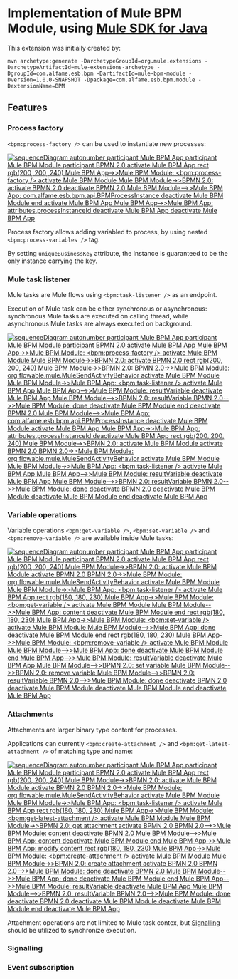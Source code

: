 # Implementation of Mule BPM Module, using [Mule SDK for Java](https://docs.mulesoft.com/mule-sdk/1.1/getting-started)

This extension was initially created by:
```
mvn archetype:generate -DarchetypeGroupId=org.mule.extensions -DarchetypeArtifactId=mule-extensions-archetype -DgroupId=com.alfame.esb.bpm -DartifactId=mule-bpm-module -Dversion=1.0.0-SNAPSHOT -Dpackage=com.alfame.esb.bpm.module -DextensionName=BPM
```

## Features

### Process factory

`<bpm:process-factory />` can be used to instantiate new processes:

[![
sequenceDiagram
    autonumber
    participant Mule BPM App
    participant Mule BPM Module
    participant BPMN 2.0
    activate Mule BPM App
    rect rgb(200, 200, 240)
    Mule BPM App->>Mule BPM Module: <bpm:process-factory />
    activate Mule BPM Module
    Mule BPM Module->>BPMN 2.0: <startEvent />
    activate BPMN 2.0
    deactivate BPMN 2.0
    Mule BPM Module-->>Mule BPM App: com.alfame.esb.bpm.api.BPMProcessInstance
    deactivate Mule BPM Module
    end
    activate Mule BPM App
    Mule BPM App->>Mule BPM App: attributes.processInstanceId
    deactivate Mule BPM App
    deactivate Mule BPM App
](https://mermaid.ink/img/eyJjb2RlIjoic2VxdWVuY2VEaWFncmFtXG4gICAgYXV0b251bWJlclxuICAgIHBhcnRpY2lwYW50IE11bGUgQlBNIEFwcFxuICAgIHBhcnRpY2lwYW50IE11bGUgQlBNIE1vZHVsZVxuICAgIHBhcnRpY2lwYW50IEJQTU4gMi4wXG4gICAgYWN0aXZhdGUgTXVsZSBCUE0gQXBwXG4gICAgcmVjdCByZ2IoMjAwLCAyMDAsIDI0MClcbiAgICBNdWxlIEJQTSBBcHAtPj5NdWxlIEJQTSBNb2R1bGU6IDxicG06cHJvY2Vzcy1mYWN0b3J5IC8-XG4gICAgYWN0aXZhdGUgTXVsZSBCUE0gTW9kdWxlXG4gICAgTXVsZSBCUE0gTW9kdWxlLT4-QlBNTiAyLjA6IDxzdGFydEV2ZW50IC8-XG4gICAgYWN0aXZhdGUgQlBNTiAyLjBcbiAgICBkZWFjdGl2YXRlIEJQTU4gMi4wXG4gICAgTXVsZSBCUE0gTW9kdWxlLS0-Pk11bGUgQlBNIEFwcDogY29tLmFsZmFtZS5lc2IuYnBtLmFwaS5CUE1Qcm9jZXNzSW5zdGFuY2VcbiAgICBkZWFjdGl2YXRlIE11bGUgQlBNIE1vZHVsZVxuICAgIGVuZFxuICAgIGFjdGl2YXRlIE11bGUgQlBNIEFwcFxuICAgIE11bGUgQlBNIEFwcC0-Pk11bGUgQlBNIEFwcDogYXR0cmlidXRlcy5wcm9jZXNzSW5zdGFuY2VJZFxuICAgIGRlYWN0aXZhdGUgTXVsZSBCUE0gQXBwXG4gICAgZGVhY3RpdmF0ZSBNdWxlIEJQTSBBcHAiLCJtZXJtYWlkIjp7InRoZW1lIjoiZGVmYXVsdCJ9LCJ1cGRhdGVFZGl0b3IiOmZhbHNlfQ)](https://mermaid-js.github.io/mermaid-live-editor/#/edit/eyJjb2RlIjoic2VxdWVuY2VEaWFncmFtXG4gICAgYXV0b251bWJlclxuICAgIHBhcnRpY2lwYW50IE11bGUgQlBNIEFwcFxuICAgIHBhcnRpY2lwYW50IE11bGUgQlBNIE1vZHVsZVxuICAgIHBhcnRpY2lwYW50IEJQTU4gMi4wXG4gICAgYWN0aXZhdGUgTXVsZSBCUE0gQXBwXG4gICAgcmVjdCByZ2IoMjAwLCAyMDAsIDI0MClcbiAgICBNdWxlIEJQTSBBcHAtPj5NdWxlIEJQTSBNb2R1bGU6IDxicG06cHJvY2Vzcy1mYWN0b3J5IC8-XG4gICAgYWN0aXZhdGUgTXVsZSBCUE0gTW9kdWxlXG4gICAgTXVsZSBCUE0gTW9kdWxlLT4-QlBNTiAyLjA6IDxzdGFydEV2ZW50IC8-XG4gICAgYWN0aXZhdGUgQlBNTiAyLjBcbiAgICBkZWFjdGl2YXRlIEJQTU4gMi4wXG4gICAgTXVsZSBCUE0gTW9kdWxlLS0-Pk11bGUgQlBNIEFwcDogY29tLmFsZmFtZS5lc2IuYnBtLmFwaS5CUE1Qcm9jZXNzSW5zdGFuY2VcbiAgICBkZWFjdGl2YXRlIE11bGUgQlBNIE1vZHVsZVxuICAgIGVuZFxuICAgIGFjdGl2YXRlIE11bGUgQlBNIEFwcFxuICAgIE11bGUgQlBNIEFwcC0-Pk11bGUgQlBNIEFwcDogYXR0cmlidXRlcy5wcm9jZXNzSW5zdGFuY2VJZFxuICAgIGRlYWN0aXZhdGUgTXVsZSBCUE0gQXBwXG4gICAgZGVhY3RpdmF0ZSBNdWxlIEJQTSBBcHAiLCJtZXJtYWlkIjp7InRoZW1lIjoiZGVmYXVsdCJ9LCJ1cGRhdGVFZGl0b3IiOmZhbHNlfQ)

Process factory allows adding variabled to process, by using nested `<bpm:process-variables />` tag.

By setting `uniqueBusinessKey` attribute, the instance is guaranteed to be the only instance carrying the key.

### Mule task listener

Mule tasks are Mule flows using `<bpm:task-listener />` as an endpoint.

Execution of Mule task can be either synchronous or asynchronous: synchronous Mule tasks are executed on calling thread, while asynchronous Mule tasks are always executed on background.

[![
sequenceDiagram
    autonumber
    participant Mule BPM App
    participant Mule BPM Module
    participant BPMN 2.0
    activate Mule BPM App
    Mule BPM App->>Mule BPM Module: <bpm:process-factory />
    activate Mule BPM Module
    Mule BPM Module->>BPMN 2.0: <startEvent />
    activate BPMN 2.0
    rect rgb(200, 200, 240)
    Mule BPM Module->>BPMN 2.0: <serviceTask flowable:type="mule" flowable:async="false" />
    BPMN 2.0->>Mule BPM Module: org.flowable.mule.MuleSendActivityBehavior
    activate Mule BPM Module
    Mule BPM Module->>Mule BPM App: <bpm:task-listener />
    activate Mule BPM App
    Mule BPM App-->>Mule BPM Module: resultVariable
    deactivate Mule BPM App
    Mule BPM Module-->>BPMN 2.0: resultVariable
    BPMN 2.0-->>Mule BPM Module: done
    deactivate Mule BPM Module
    end
    deactivate BPMN 2.0
    Mule BPM Module-->>Mule BPM App: com.alfame.esb.bpm.api.BPMProcessInstance
    deactivate Mule BPM Module
    activate Mule BPM App
    Mule BPM App->>Mule BPM App: attributes.processInstanceId
    deactivate Mule BPM App
    rect rgb(200, 200, 240)
    Mule BPM Module->>BPMN 2.0: <serviceTask flowable:type="mule" flowable:async="true" />
    activate Mule BPM Module
    activate BPMN 2.0
    BPMN 2.0->>Mule BPM Module: org.flowable.mule.MuleSendActivityBehavior
    activate Mule BPM Module
    Mule BPM Module->>Mule BPM App: <bpm:task-listener />
    activate Mule BPM App
    Mule BPM App-->>Mule BPM Module: resultVariable
    deactivate Mule BPM App
    Mule BPM Module-->>BPMN 2.0: resultVariable
    BPMN 2.0-->>Mule BPM Module: done
    deactivate BPMN 2.0
    deactivate Mule BPM Module
    deactivate Mule BPM Module
    end
    deactivate Mule BPM App
](https://mermaid.ink/img/eyJjb2RlIjoic2VxdWVuY2VEaWFncmFtXG4gICAgYXV0b251bWJlclxuICAgIHBhcnRpY2lwYW50IE11bGUgQlBNIEFwcFxuICAgIHBhcnRpY2lwYW50IE11bGUgQlBNIE1vZHVsZVxuICAgIHBhcnRpY2lwYW50IEJQTU4gMi4wXG4gICAgYWN0aXZhdGUgTXVsZSBCUE0gQXBwXG4gICAgTXVsZSBCUE0gQXBwLT4-TXVsZSBCUE0gTW9kdWxlOiA8YnBtOnByb2Nlc3MtZmFjdG9yeSAvPlxuICAgIGFjdGl2YXRlIE11bGUgQlBNIE1vZHVsZVxuICAgIE11bGUgQlBNIE1vZHVsZS0-PkJQTU4gMi4wOiA8c3RhcnRFdmVudCAvPlxuICAgIGFjdGl2YXRlIEJQTU4gMi4wXG4gICAgcmVjdCByZ2IoMjAwLCAyMDAsIDI0MClcbiAgICBNdWxlIEJQTSBNb2R1bGUtPj5CUE1OIDIuMDogPHNlcnZpY2VUYXNrIGZsb3dhYmxlOnR5cGU9XCJtdWxlXCIgZmxvd2FibGU6YXN5bmM9XCJmYWxzZVwiIC8-XG4gICAgQlBNTiAyLjAtPj5NdWxlIEJQTSBNb2R1bGU6IG9yZy5mbG93YWJsZS5tdWxlLk11bGVTZW5kQWN0aXZpdHlCZWhhdmlvclxuICAgIGFjdGl2YXRlIE11bGUgQlBNIE1vZHVsZVxuICAgIE11bGUgQlBNIE1vZHVsZS0-Pk11bGUgQlBNIEFwcDogPGJwbTp0YXNrLWxpc3RlbmVyIC8-XG4gICAgYWN0aXZhdGUgTXVsZSBCUE0gQXBwXG4gICAgTXVsZSBCUE0gQXBwLS0-Pk11bGUgQlBNIE1vZHVsZTogcmVzdWx0VmFyaWFibGVcbiAgICBkZWFjdGl2YXRlIE11bGUgQlBNIEFwcFxuICAgIE11bGUgQlBNIE1vZHVsZS0tPj5CUE1OIDIuMDogcmVzdWx0VmFyaWFibGVcbiAgICBCUE1OIDIuMC0tPj5NdWxlIEJQTSBNb2R1bGU6IGRvbmVcbiAgICBkZWFjdGl2YXRlIE11bGUgQlBNIE1vZHVsZVxuICAgIGVuZFxuICAgIGRlYWN0aXZhdGUgQlBNTiAyLjBcbiAgICBNdWxlIEJQTSBNb2R1bGUtLT4-TXVsZSBCUE0gQXBwOiBjb20uYWxmYW1lLmVzYi5icG0uYXBpLkJQTVByb2Nlc3NJbnN0YW5jZVxuICAgIGRlYWN0aXZhdGUgTXVsZSBCUE0gTW9kdWxlXG4gICAgYWN0aXZhdGUgTXVsZSBCUE0gQXBwXG4gICAgTXVsZSBCUE0gQXBwLT4-TXVsZSBCUE0gQXBwOiBhdHRyaWJ1dGVzLnByb2Nlc3NJbnN0YW5jZUlkXG4gICAgZGVhY3RpdmF0ZSBNdWxlIEJQTSBBcHBcbiAgICByZWN0IHJnYigyMDAsIDIwMCwgMjQwKVxuICAgIE11bGUgQlBNIE1vZHVsZS0-PkJQTU4gMi4wOiA8c2VydmljZVRhc2sgZmxvd2FibGU6dHlwZT1cIm11bGVcIiBmbG93YWJsZTphc3luYz1cInRydWVcIiAvPlxuICAgIGFjdGl2YXRlIE11bGUgQlBNIE1vZHVsZVxuICAgIGFjdGl2YXRlIEJQTU4gMi4wXG4gICAgQlBNTiAyLjAtPj5NdWxlIEJQTSBNb2R1bGU6IG9yZy5mbG93YWJsZS5tdWxlLk11bGVTZW5kQWN0aXZpdHlCZWhhdmlvclxuICAgIGFjdGl2YXRlIE11bGUgQlBNIE1vZHVsZVxuICAgIE11bGUgQlBNIE1vZHVsZS0-Pk11bGUgQlBNIEFwcDogPGJwbTp0YXNrLWxpc3RlbmVyIC8-XG4gICAgYWN0aXZhdGUgTXVsZSBCUE0gQXBwXG4gICAgTXVsZSBCUE0gQXBwLS0-Pk11bGUgQlBNIE1vZHVsZTogcmVzdWx0VmFyaWFibGVcbiAgICBkZWFjdGl2YXRlIE11bGUgQlBNIEFwcFxuICAgIE11bGUgQlBNIE1vZHVsZS0tPj5CUE1OIDIuMDogcmVzdWx0VmFyaWFibGVcbiAgICBCUE1OIDIuMC0tPj5NdWxlIEJQTSBNb2R1bGU6IGRvbmVcbiAgICBkZWFjdGl2YXRlIEJQTU4gMi4wXG4gICAgZGVhY3RpdmF0ZSBNdWxlIEJQTSBNb2R1bGVcbiAgICBkZWFjdGl2YXRlIE11bGUgQlBNIE1vZHVsZVxuICAgIGVuZFxuICAgIGRlYWN0aXZhdGUgTXVsZSBCUE0gQXBwIiwibWVybWFpZCI6eyJ0aGVtZSI6ImRlZmF1bHQifSwidXBkYXRlRWRpdG9yIjpmYWxzZX0)](https://mermaid-js.github.io/mermaid-live-editor/#/edit/eyJjb2RlIjoic2VxdWVuY2VEaWFncmFtXG4gICAgYXV0b251bWJlclxuICAgIHBhcnRpY2lwYW50IE11bGUgQlBNIEFwcFxuICAgIHBhcnRpY2lwYW50IE11bGUgQlBNIE1vZHVsZVxuICAgIHBhcnRpY2lwYW50IEJQTU4gMi4wXG4gICAgYWN0aXZhdGUgTXVsZSBCUE0gQXBwXG4gICAgTXVsZSBCUE0gQXBwLT4-TXVsZSBCUE0gTW9kdWxlOiA8YnBtOnByb2Nlc3MtZmFjdG9yeSAvPlxuICAgIGFjdGl2YXRlIE11bGUgQlBNIE1vZHVsZVxuICAgIE11bGUgQlBNIE1vZHVsZS0-PkJQTU4gMi4wOiA8c3RhcnRFdmVudCAvPlxuICAgIGFjdGl2YXRlIEJQTU4gMi4wXG4gICAgcmVjdCByZ2IoMjAwLCAyMDAsIDI0MClcbiAgICBNdWxlIEJQTSBNb2R1bGUtPj5CUE1OIDIuMDogPHNlcnZpY2VUYXNrIGZsb3dhYmxlOnR5cGU9XCJtdWxlXCIgZmxvd2FibGU6YXN5bmM9XCJmYWxzZVwiIC8-XG4gICAgQlBNTiAyLjAtPj5NdWxlIEJQTSBNb2R1bGU6IG9yZy5mbG93YWJsZS5tdWxlLk11bGVTZW5kQWN0aXZpdHlCZWhhdmlvclxuICAgIGFjdGl2YXRlIE11bGUgQlBNIE1vZHVsZVxuICAgIE11bGUgQlBNIE1vZHVsZS0-Pk11bGUgQlBNIEFwcDogPGJwbTp0YXNrLWxpc3RlbmVyIC8-XG4gICAgYWN0aXZhdGUgTXVsZSBCUE0gQXBwXG4gICAgTXVsZSBCUE0gQXBwLS0-Pk11bGUgQlBNIE1vZHVsZTogcmVzdWx0VmFyaWFibGVcbiAgICBkZWFjdGl2YXRlIE11bGUgQlBNIEFwcFxuICAgIE11bGUgQlBNIE1vZHVsZS0tPj5CUE1OIDIuMDogcmVzdWx0VmFyaWFibGVcbiAgICBCUE1OIDIuMC0tPj5NdWxlIEJQTSBNb2R1bGU6IGRvbmVcbiAgICBkZWFjdGl2YXRlIE11bGUgQlBNIE1vZHVsZVxuICAgIGVuZFxuICAgIGRlYWN0aXZhdGUgQlBNTiAyLjBcbiAgICBNdWxlIEJQTSBNb2R1bGUtLT4-TXVsZSBCUE0gQXBwOiBjb20uYWxmYW1lLmVzYi5icG0uYXBpLkJQTVByb2Nlc3NJbnN0YW5jZVxuICAgIGRlYWN0aXZhdGUgTXVsZSBCUE0gTW9kdWxlXG4gICAgYWN0aXZhdGUgTXVsZSBCUE0gQXBwXG4gICAgTXVsZSBCUE0gQXBwLT4-TXVsZSBCUE0gQXBwOiBhdHRyaWJ1dGVzLnByb2Nlc3NJbnN0YW5jZUlkXG4gICAgZGVhY3RpdmF0ZSBNdWxlIEJQTSBBcHBcbiAgICByZWN0IHJnYigyMDAsIDIwMCwgMjQwKVxuICAgIE11bGUgQlBNIE1vZHVsZS0-PkJQTU4gMi4wOiA8c2VydmljZVRhc2sgZmxvd2FibGU6dHlwZT1cIm11bGVcIiBmbG93YWJsZTphc3luYz1cInRydWVcIiAvPlxuICAgIGFjdGl2YXRlIE11bGUgQlBNIE1vZHVsZVxuICAgIGFjdGl2YXRlIEJQTU4gMi4wXG4gICAgQlBNTiAyLjAtPj5NdWxlIEJQTSBNb2R1bGU6IG9yZy5mbG93YWJsZS5tdWxlLk11bGVTZW5kQWN0aXZpdHlCZWhhdmlvclxuICAgIGFjdGl2YXRlIE11bGUgQlBNIE1vZHVsZVxuICAgIE11bGUgQlBNIE1vZHVsZS0-Pk11bGUgQlBNIEFwcDogPGJwbTp0YXNrLWxpc3RlbmVyIC8-XG4gICAgYWN0aXZhdGUgTXVsZSBCUE0gQXBwXG4gICAgTXVsZSBCUE0gQXBwLS0-Pk11bGUgQlBNIE1vZHVsZTogcmVzdWx0VmFyaWFibGVcbiAgICBkZWFjdGl2YXRlIE11bGUgQlBNIEFwcFxuICAgIE11bGUgQlBNIE1vZHVsZS0tPj5CUE1OIDIuMDogcmVzdWx0VmFyaWFibGVcbiAgICBCUE1OIDIuMC0tPj5NdWxlIEJQTSBNb2R1bGU6IGRvbmVcbiAgICBkZWFjdGl2YXRlIEJQTU4gMi4wXG4gICAgZGVhY3RpdmF0ZSBNdWxlIEJQTSBNb2R1bGVcbiAgICBkZWFjdGl2YXRlIE11bGUgQlBNIE1vZHVsZVxuICAgIGVuZFxuICAgIGRlYWN0aXZhdGUgTXVsZSBCUE0gQXBwIiwibWVybWFpZCI6eyJ0aGVtZSI6ImRlZmF1bHQifSwidXBkYXRlRWRpdG9yIjpmYWxzZX0)

### Variable operations

Variable operations `<bpm:get-variable />`, `<bpm:set-variable />` and `<bpm:remove-variable />` are available inside Mule tasks:

[![
sequenceDiagram
    autonumber
    participant Mule BPM App
    participant Mule BPM Module
    participant BPMN 2.0
    activate Mule BPM App
    rect rgb(200, 200, 240)
    Mule BPM Module->>BPMN 2.0: <serviceTask flowable:type="mule" flowable:async="true" />
    activate Mule BPM Module
    activate BPMN 2.0
    BPMN 2.0->>Mule BPM Module: org.flowable.mule.MuleSendActivityBehavior
    activate Mule BPM Module
    Mule BPM Module->>Mule BPM App: <bpm:task-listener />
    activate Mule BPM App
    rect rgb(180, 180, 230)
    Mule BPM App->>Mule BPM Module: <bpm:get-variable />
    activate Mule BPM Module
    Mule BPM Module-->>Mule BPM App: content
    deactivate Mule BPM Module
    end
    rect rgb(180, 180, 230)
    Mule BPM App->>Mule BPM Module: <bpm:set-variable />
    activate Mule BPM Module
    Mule BPM Module-->>Mule BPM App: done
    deactivate Mule BPM Module
    end
    rect rgb(180, 180, 230)
    Mule BPM App->>Mule BPM Module: <bpm:remove-variable />
    activate Mule BPM Module
    Mule BPM Module-->>Mule BPM App: done
    deactivate Mule BPM Module
    end
    Mule BPM App-->>Mule BPM Module: resultVariable
    deactivate Mule BPM App
    Mule BPM Module-->>BPMN 2.0: set variable
    Mule BPM Module-->>BPMN 2.0: remove variable
    Mule BPM Module-->>BPMN 2.0: resultVariable
    BPMN 2.0-->>Mule BPM Module: done
    deactivate BPMN 2.0
    deactivate Mule BPM Module
    deactivate Mule BPM Module
    end
    deactivate Mule BPM App
](https://mermaid.ink/img/eyJjb2RlIjoic2VxdWVuY2VEaWFncmFtXG4gICAgYXV0b251bWJlclxuICAgIHBhcnRpY2lwYW50IE11bGUgQlBNIEFwcFxuICAgIHBhcnRpY2lwYW50IE11bGUgQlBNIE1vZHVsZVxuICAgIHBhcnRpY2lwYW50IEJQTU4gMi4wXG4gICAgYWN0aXZhdGUgTXVsZSBCUE0gQXBwXG4gICAgcmVjdCByZ2IoMjAwLCAyMDAsIDI0MClcbiAgICBNdWxlIEJQTSBNb2R1bGUtPj5CUE1OIDIuMDogPHNlcnZpY2VUYXNrIGZsb3dhYmxlOnR5cGU9XCJtdWxlXCIgZmxvd2FibGU6YXN5bmM9XCJ0cnVlXCIgLz5cbiAgICBhY3RpdmF0ZSBNdWxlIEJQTSBNb2R1bGVcbiAgICBhY3RpdmF0ZSBCUE1OIDIuMFxuICAgIEJQTU4gMi4wLT4-TXVsZSBCUE0gTW9kdWxlOiBvcmcuZmxvd2FibGUubXVsZS5NdWxlU2VuZEFjdGl2aXR5QmVoYXZpb3JcbiAgICBhY3RpdmF0ZSBNdWxlIEJQTSBNb2R1bGVcbiAgICBNdWxlIEJQTSBNb2R1bGUtPj5NdWxlIEJQTSBBcHA6IDxicG06dGFzay1saXN0ZW5lciAvPlxuICAgIGFjdGl2YXRlIE11bGUgQlBNIEFwcFxuICAgIHJlY3QgcmdiKDE4MCwgMTgwLCAyMzApXG4gICAgTXVsZSBCUE0gQXBwLT4-TXVsZSBCUE0gTW9kdWxlOiA8YnBtOmdldC12YXJpYWJsZSAvPlxuICAgIGFjdGl2YXRlIE11bGUgQlBNIE1vZHVsZVxuICAgIE11bGUgQlBNIE1vZHVsZS0tPj5NdWxlIEJQTSBBcHA6IGNvbnRlbnRcbiAgICBkZWFjdGl2YXRlIE11bGUgQlBNIE1vZHVsZVxuICAgIGVuZFxuICAgIHJlY3QgcmdiKDE4MCwgMTgwLCAyMzApXG4gICAgTXVsZSBCUE0gQXBwLT4-TXVsZSBCUE0gTW9kdWxlOiA8YnBtOnNldC12YXJpYWJsZSAvPlxuICAgIGFjdGl2YXRlIE11bGUgQlBNIE1vZHVsZVxuICAgIE11bGUgQlBNIE1vZHVsZS0tPj5NdWxlIEJQTSBBcHA6IGRvbmVcbiAgICBkZWFjdGl2YXRlIE11bGUgQlBNIE1vZHVsZVxuICAgIGVuZFxuICAgIHJlY3QgcmdiKDE4MCwgMTgwLCAyMzApXG4gICAgTXVsZSBCUE0gQXBwLT4-TXVsZSBCUE0gTW9kdWxlOiA8YnBtOnJlbW92ZS12YXJpYWJsZSAvPlxuICAgIGFjdGl2YXRlIE11bGUgQlBNIE1vZHVsZVxuICAgIE11bGUgQlBNIE1vZHVsZS0tPj5NdWxlIEJQTSBBcHA6IGRvbmVcbiAgICBkZWFjdGl2YXRlIE11bGUgQlBNIE1vZHVsZVxuICAgIGVuZFxuICAgIE11bGUgQlBNIEFwcC0tPj5NdWxlIEJQTSBNb2R1bGU6IHJlc3VsdFZhcmlhYmxlXG4gICAgZGVhY3RpdmF0ZSBNdWxlIEJQTSBBcHBcbiAgICBNdWxlIEJQTSBNb2R1bGUtLT4-QlBNTiAyLjA6IHNldCB2YXJpYWJsZVxuICAgIE11bGUgQlBNIE1vZHVsZS0tPj5CUE1OIDIuMDogcmVtb3ZlIHZhcmlhYmxlXG4gICAgTXVsZSBCUE0gTW9kdWxlLS0-PkJQTU4gMi4wOiByZXN1bHRWYXJpYWJsZVxuICAgIEJQTU4gMi4wLS0-Pk11bGUgQlBNIE1vZHVsZTogZG9uZVxuICAgIGRlYWN0aXZhdGUgQlBNTiAyLjBcbiAgICBkZWFjdGl2YXRlIE11bGUgQlBNIE1vZHVsZVxuICAgIGRlYWN0aXZhdGUgTXVsZSBCUE0gTW9kdWxlXG4gICAgZW5kXG4gICAgZGVhY3RpdmF0ZSBNdWxlIEJQTSBBcHAiLCJtZXJtYWlkIjp7InRoZW1lIjoiZGVmYXVsdCJ9LCJ1cGRhdGVFZGl0b3IiOmZhbHNlfQ)](https://mermaid-js.github.io/mermaid-live-editor/#/edit/eyJjb2RlIjoic2VxdWVuY2VEaWFncmFtXG4gICAgYXV0b251bWJlclxuICAgIHBhcnRpY2lwYW50IE11bGUgQlBNIEFwcFxuICAgIHBhcnRpY2lwYW50IE11bGUgQlBNIE1vZHVsZVxuICAgIHBhcnRpY2lwYW50IEJQTU4gMi4wXG4gICAgYWN0aXZhdGUgTXVsZSBCUE0gQXBwXG4gICAgcmVjdCByZ2IoMjAwLCAyMDAsIDI0MClcbiAgICBNdWxlIEJQTSBNb2R1bGUtPj5CUE1OIDIuMDogPHNlcnZpY2VUYXNrIGZsb3dhYmxlOnR5cGU9XCJtdWxlXCIgZmxvd2FibGU6YXN5bmM9XCJ0cnVlXCIgLz5cbiAgICBhY3RpdmF0ZSBNdWxlIEJQTSBNb2R1bGVcbiAgICBhY3RpdmF0ZSBCUE1OIDIuMFxuICAgIEJQTU4gMi4wLT4-TXVsZSBCUE0gTW9kdWxlOiBvcmcuZmxvd2FibGUubXVsZS5NdWxlU2VuZEFjdGl2aXR5QmVoYXZpb3JcbiAgICBhY3RpdmF0ZSBNdWxlIEJQTSBNb2R1bGVcbiAgICBNdWxlIEJQTSBNb2R1bGUtPj5NdWxlIEJQTSBBcHA6IDxicG06dGFzay1saXN0ZW5lciAvPlxuICAgIGFjdGl2YXRlIE11bGUgQlBNIEFwcFxuICAgIHJlY3QgcmdiKDE4MCwgMTgwLCAyMzApXG4gICAgTXVsZSBCUE0gQXBwLT4-TXVsZSBCUE0gTW9kdWxlOiA8YnBtOmdldC12YXJpYWJsZSAvPlxuICAgIGFjdGl2YXRlIE11bGUgQlBNIE1vZHVsZVxuICAgIE11bGUgQlBNIE1vZHVsZS0tPj5NdWxlIEJQTSBBcHA6IGNvbnRlbnRcbiAgICBkZWFjdGl2YXRlIE11bGUgQlBNIE1vZHVsZVxuICAgIGVuZFxuICAgIHJlY3QgcmdiKDE4MCwgMTgwLCAyMzApXG4gICAgTXVsZSBCUE0gQXBwLT4-TXVsZSBCUE0gTW9kdWxlOiA8YnBtOnNldC12YXJpYWJsZSAvPlxuICAgIGFjdGl2YXRlIE11bGUgQlBNIE1vZHVsZVxuICAgIE11bGUgQlBNIE1vZHVsZS0tPj5NdWxlIEJQTSBBcHA6IGRvbmVcbiAgICBkZWFjdGl2YXRlIE11bGUgQlBNIE1vZHVsZVxuICAgIGVuZFxuICAgIHJlY3QgcmdiKDE4MCwgMTgwLCAyMzApXG4gICAgTXVsZSBCUE0gQXBwLT4-TXVsZSBCUE0gTW9kdWxlOiA8YnBtOnJlbW92ZS12YXJpYWJsZSAvPlxuICAgIGFjdGl2YXRlIE11bGUgQlBNIE1vZHVsZVxuICAgIE11bGUgQlBNIE1vZHVsZS0tPj5NdWxlIEJQTSBBcHA6IGRvbmVcbiAgICBkZWFjdGl2YXRlIE11bGUgQlBNIE1vZHVsZVxuICAgIGVuZFxuICAgIE11bGUgQlBNIEFwcC0tPj5NdWxlIEJQTSBNb2R1bGU6IHJlc3VsdFZhcmlhYmxlXG4gICAgZGVhY3RpdmF0ZSBNdWxlIEJQTSBBcHBcbiAgICBNdWxlIEJQTSBNb2R1bGUtLT4-QlBNTiAyLjA6IHNldCB2YXJpYWJsZVxuICAgIE11bGUgQlBNIE1vZHVsZS0tPj5CUE1OIDIuMDogcmVtb3ZlIHZhcmlhYmxlXG4gICAgTXVsZSBCUE0gTW9kdWxlLS0-PkJQTU4gMi4wOiByZXN1bHRWYXJpYWJsZVxuICAgIEJQTU4gMi4wLS0-Pk11bGUgQlBNIE1vZHVsZTogZG9uZVxuICAgIGRlYWN0aXZhdGUgQlBNTiAyLjBcbiAgICBkZWFjdGl2YXRlIE11bGUgQlBNIE1vZHVsZVxuICAgIGRlYWN0aXZhdGUgTXVsZSBCUE0gTW9kdWxlXG4gICAgZW5kXG4gICAgZGVhY3RpdmF0ZSBNdWxlIEJQTSBBcHAiLCJtZXJtYWlkIjp7InRoZW1lIjoiZGVmYXVsdCJ9LCJ1cGRhdGVFZGl0b3IiOmZhbHNlfQ)


### Attachments

Attachments are larger binary type content for processes.

Applications can currently `<bpm:create-attachment />` and `<bpm:get-latest-attachment />` of matching type and name:

[![
sequenceDiagram
    autonumber
    participant Mule BPM App
    participant Mule BPM Module
    participant BPMN 2.0
    activate Mule BPM App
    rect rgb(200, 200, 240)
    Mule BPM Module->>BPMN 2.0: <serviceTask flowable:type="mule" flowable:async="true" />
    activate Mule BPM Module
    activate BPMN 2.0
    BPMN 2.0->>Mule BPM Module: org.flowable.mule.MuleSendActivityBehavior
    activate Mule BPM Module
    Mule BPM Module->>Mule BPM App: <bpm:task-listener />
    activate Mule BPM App
    rect rgb(180, 180, 230)
    Mule BPM App->>Mule BPM Module: <bpm:get-latest-attachment />
    activate Mule BPM Module
    Mule BPM Module->>BPMN 2.0: get attachment
    activate BPMN 2.0
    BPMN 2.0-->>Mule BPM Module: content
    deactivate BPMN 2.0
    Mule BPM Module-->>Mule BPM App: content
    deactivate Mule BPM Module
    end
    Mule BPM App->>Mule BPM App: modify content
    rect rgb(180, 180, 230)
    Mule BPM App->>Mule BPM Module: <bpm:create-attachment />
    activate Mule BPM Module
    Mule BPM Module->>BPMN 2.0: create attachment
    activate BPMN 2.0
    BPMN 2.0-->>Mule BPM Module: done
    deactivate BPMN 2.0
    Mule BPM Module-->>Mule BPM App: done
    deactivate Mule BPM Module
    end
    Mule BPM App-->>Mule BPM Module: resultVariable
    deactivate Mule BPM App
    Mule BPM Module-->>BPMN 2.0: resultVariable
    BPMN 2.0-->>Mule BPM Module: done
    deactivate BPMN 2.0
    deactivate Mule BPM Module
    deactivate Mule BPM Module
    end
    deactivate Mule BPM App
](https://mermaid.ink/img/eyJjb2RlIjoic2VxdWVuY2VEaWFncmFtXG4gICAgYXV0b251bWJlclxuICAgIHBhcnRpY2lwYW50IE11bGUgQlBNIEFwcFxuICAgIHBhcnRpY2lwYW50IE11bGUgQlBNIE1vZHVsZVxuICAgIHBhcnRpY2lwYW50IEJQTU4gMi4wXG4gICAgYWN0aXZhdGUgTXVsZSBCUE0gQXBwXG4gICAgcmVjdCByZ2IoMjAwLCAyMDAsIDI0MClcbiAgICBNdWxlIEJQTSBNb2R1bGUtPj5CUE1OIDIuMDogPHNlcnZpY2VUYXNrIGZsb3dhYmxlOnR5cGU9XCJtdWxlXCIgZmxvd2FibGU6YXN5bmM9XCJ0cnVlXCIgLz5cbiAgICBhY3RpdmF0ZSBNdWxlIEJQTSBNb2R1bGVcbiAgICBhY3RpdmF0ZSBCUE1OIDIuMFxuICAgIEJQTU4gMi4wLT4-TXVsZSBCUE0gTW9kdWxlOiBvcmcuZmxvd2FibGUubXVsZS5NdWxlU2VuZEFjdGl2aXR5QmVoYXZpb3JcbiAgICBhY3RpdmF0ZSBNdWxlIEJQTSBNb2R1bGVcbiAgICBNdWxlIEJQTSBNb2R1bGUtPj5NdWxlIEJQTSBBcHA6IDxicG06dGFzay1saXN0ZW5lciAvPlxuICAgIGFjdGl2YXRlIE11bGUgQlBNIEFwcFxuICAgIHJlY3QgcmdiKDE4MCwgMTgwLCAyMzApXG4gICAgTXVsZSBCUE0gQXBwLT4-TXVsZSBCUE0gTW9kdWxlOiA8YnBtOmdldC1sYXRlc3QtYXR0YWNobWVudCAvPlxuICAgIGFjdGl2YXRlIE11bGUgQlBNIE1vZHVsZVxuICAgIE11bGUgQlBNIE1vZHVsZS0-PkJQTU4gMi4wOiBnZXQgYXR0YWNobWVudFxuICAgIGFjdGl2YXRlIEJQTU4gMi4wXG4gICAgQlBNTiAyLjAtLT4-TXVsZSBCUE0gTW9kdWxlOiBjb250ZW50XG4gICAgZGVhY3RpdmF0ZSBCUE1OIDIuMFxuICAgIE11bGUgQlBNIE1vZHVsZS0tPj5NdWxlIEJQTSBBcHA6IGNvbnRlbnRcbiAgICBkZWFjdGl2YXRlIE11bGUgQlBNIE1vZHVsZVxuICAgIGVuZFxuICAgIE11bGUgQlBNIEFwcC0-Pk11bGUgQlBNIEFwcDogbW9kaWZ5IGNvbnRlbnRcbiAgICByZWN0IHJnYigxODAsIDE4MCwgMjMwKVxuICAgIE11bGUgQlBNIEFwcC0-Pk11bGUgQlBNIE1vZHVsZTogPGJwbTpjcmVhdGUtYXR0YWNobWVudCAvPlxuICAgIGFjdGl2YXRlIE11bGUgQlBNIE1vZHVsZVxuICAgIE11bGUgQlBNIE1vZHVsZS0-PkJQTU4gMi4wOiBjcmVhdGUgYXR0YWNobWVudFxuICAgIGFjdGl2YXRlIEJQTU4gMi4wXG4gICAgQlBNTiAyLjAtLT4-TXVsZSBCUE0gTW9kdWxlOiBkb25lXG4gICAgZGVhY3RpdmF0ZSBCUE1OIDIuMFxuICAgIE11bGUgQlBNIE1vZHVsZS0tPj5NdWxlIEJQTSBBcHA6IGRvbmVcbiAgICBkZWFjdGl2YXRlIE11bGUgQlBNIE1vZHVsZVxuICAgIGVuZFxuICAgIE11bGUgQlBNIEFwcC0tPj5NdWxlIEJQTSBNb2R1bGU6IHJlc3VsdFZhcmlhYmxlXG4gICAgZGVhY3RpdmF0ZSBNdWxlIEJQTSBBcHBcbiAgICBNdWxlIEJQTSBNb2R1bGUtLT4-QlBNTiAyLjA6IHJlc3VsdFZhcmlhYmxlXG4gICAgQlBNTiAyLjAtLT4-TXVsZSBCUE0gTW9kdWxlOiBkb25lXG4gICAgZGVhY3RpdmF0ZSBCUE1OIDIuMFxuICAgIGRlYWN0aXZhdGUgTXVsZSBCUE0gTW9kdWxlXG4gICAgZGVhY3RpdmF0ZSBNdWxlIEJQTSBNb2R1bGVcbiAgICBlbmRcbiAgICBkZWFjdGl2YXRlIE11bGUgQlBNIEFwcCIsIm1lcm1haWQiOnsidGhlbWUiOiJkZWZhdWx0In0sInVwZGF0ZUVkaXRvciI6ZmFsc2V9)](https://mermaid-js.github.io/mermaid-live-editor/#/edit/eyJjb2RlIjoic2VxdWVuY2VEaWFncmFtXG4gICAgYXV0b251bWJlclxuICAgIHBhcnRpY2lwYW50IE11bGUgQlBNIEFwcFxuICAgIHBhcnRpY2lwYW50IE11bGUgQlBNIE1vZHVsZVxuICAgIHBhcnRpY2lwYW50IEJQTU4gMi4wXG4gICAgYWN0aXZhdGUgTXVsZSBCUE0gQXBwXG4gICAgcmVjdCByZ2IoMjAwLCAyMDAsIDI0MClcbiAgICBNdWxlIEJQTSBNb2R1bGUtPj5CUE1OIDIuMDogPHNlcnZpY2VUYXNrIGZsb3dhYmxlOnR5cGU9XCJtdWxlXCIgZmxvd2FibGU6YXN5bmM9XCJ0cnVlXCIgLz5cbiAgICBhY3RpdmF0ZSBNdWxlIEJQTSBNb2R1bGVcbiAgICBhY3RpdmF0ZSBCUE1OIDIuMFxuICAgIEJQTU4gMi4wLT4-TXVsZSBCUE0gTW9kdWxlOiBvcmcuZmxvd2FibGUubXVsZS5NdWxlU2VuZEFjdGl2aXR5QmVoYXZpb3JcbiAgICBhY3RpdmF0ZSBNdWxlIEJQTSBNb2R1bGVcbiAgICBNdWxlIEJQTSBNb2R1bGUtPj5NdWxlIEJQTSBBcHA6IDxicG06dGFzay1saXN0ZW5lciAvPlxuICAgIGFjdGl2YXRlIE11bGUgQlBNIEFwcFxuICAgIHJlY3QgcmdiKDE4MCwgMTgwLCAyMzApXG4gICAgTXVsZSBCUE0gQXBwLT4-TXVsZSBCUE0gTW9kdWxlOiA8YnBtOmdldC1sYXRlc3QtYXR0YWNobWVudCAvPlxuICAgIGFjdGl2YXRlIE11bGUgQlBNIE1vZHVsZVxuICAgIE11bGUgQlBNIE1vZHVsZS0-PkJQTU4gMi4wOiBnZXQgYXR0YWNobWVudFxuICAgIGFjdGl2YXRlIEJQTU4gMi4wXG4gICAgQlBNTiAyLjAtLT4-TXVsZSBCUE0gTW9kdWxlOiBjb250ZW50XG4gICAgZGVhY3RpdmF0ZSBCUE1OIDIuMFxuICAgIE11bGUgQlBNIE1vZHVsZS0tPj5NdWxlIEJQTSBBcHA6IGNvbnRlbnRcbiAgICBkZWFjdGl2YXRlIE11bGUgQlBNIE1vZHVsZVxuICAgIGVuZFxuICAgIE11bGUgQlBNIEFwcC0-Pk11bGUgQlBNIEFwcDogbW9kaWZ5IGNvbnRlbnRcbiAgICByZWN0IHJnYigxODAsIDE4MCwgMjMwKVxuICAgIE11bGUgQlBNIEFwcC0-Pk11bGUgQlBNIE1vZHVsZTogPGJwbTpjcmVhdGUtYXR0YWNobWVudCAvPlxuICAgIGFjdGl2YXRlIE11bGUgQlBNIE1vZHVsZVxuICAgIE11bGUgQlBNIE1vZHVsZS0-PkJQTU4gMi4wOiBjcmVhdGUgYXR0YWNobWVudFxuICAgIGFjdGl2YXRlIEJQTU4gMi4wXG4gICAgQlBNTiAyLjAtLT4-TXVsZSBCUE0gTW9kdWxlOiBkb25lXG4gICAgZGVhY3RpdmF0ZSBCUE1OIDIuMFxuICAgIE11bGUgQlBNIE1vZHVsZS0tPj5NdWxlIEJQTSBBcHA6IGRvbmVcbiAgICBkZWFjdGl2YXRlIE11bGUgQlBNIE1vZHVsZVxuICAgIGVuZFxuICAgIE11bGUgQlBNIEFwcC0tPj5NdWxlIEJQTSBNb2R1bGU6IHJlc3VsdFZhcmlhYmxlXG4gICAgZGVhY3RpdmF0ZSBNdWxlIEJQTSBBcHBcbiAgICBNdWxlIEJQTSBNb2R1bGUtLT4-QlBNTiAyLjA6IHJlc3VsdFZhcmlhYmxlXG4gICAgQlBNTiAyLjAtLT4-TXVsZSBCUE0gTW9kdWxlOiBkb25lXG4gICAgZGVhY3RpdmF0ZSBCUE1OIDIuMFxuICAgIGRlYWN0aXZhdGUgTXVsZSBCUE0gTW9kdWxlXG4gICAgZGVhY3RpdmF0ZSBNdWxlIEJQTSBNb2R1bGVcbiAgICBlbmRcbiAgICBkZWFjdGl2YXRlIE11bGUgQlBNIEFwcCIsIm1lcm1haWQiOnsidGhlbWUiOiJkZWZhdWx0In0sInVwZGF0ZUVkaXRvciI6ZmFsc2V9)

Attachment operations are not limited to Mule task contex, but [Signalling](#signalling) should be utilized to synchronize execution.

### Signalling

### Event subscription
